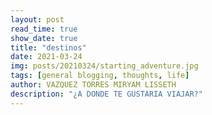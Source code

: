 ```yaml
---
layout: post
read_time: true
show_date: true
title: "destinos"
date: 2021-03-24
img: posts/20210324/starting_adventure.jpg
tags: [general blogging, thoughts, life]
author: VAZQUEZ TORRES MIRYAM LISSETH 
description: "¿A DONDE TE GUSTARIA VIAJAR?"
---
```

